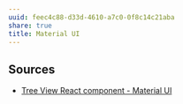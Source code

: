 ```yaml
---
uuid: feec4c88-d33d-4610-a7c0-0f8c14c21aba
share: true
title: Material UI
---
```

## Sources

* [Tree View React component - Material UI](https://mui.com/material-ui/react-tree-view/)